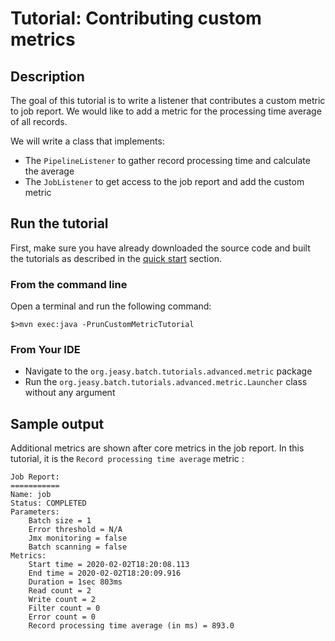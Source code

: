 # Tutorial: Contributing custom metrics

## Description

The goal of this tutorial is to write a listener that contributes a custom metric to job report.
We would like to add a metric for the processing time average of all records.

We will write a class that implements:

* The `PipelineListener` to gather record processing time and calculate the average
* The `JobListener` to get access to the job report and add the custom metric

## Run the tutorial

First, make sure you have already downloaded the source code and built the tutorials
as described in the [quick start](https://github.com/j-easy/easy-batch/tree/master/easy-batch-tutorials#quick-start) section.

### From the command line

Open a terminal and run the following command:

```
$>mvn exec:java -PrunCustomMetricTutorial
```

### From Your IDE

* Navigate to the `org.jeasy.batch.tutorials.advanced.metric` package
* Run the `org.jeasy.batch.tutorials.advanced.metric.Launcher` class without any argument

## Sample output

Additional metrics are shown after core metrics in the job report. In this tutorial, it is the `Record processing time average` metric :

```
Job Report:
===========
Name: job
Status: COMPLETED
Parameters:
	Batch size = 1
	Error threshold = N/A
	Jmx monitoring = false
	Batch scanning = false
Metrics:
	Start time = 2020-02-02T18:20:08.113
	End time = 2020-02-02T18:20:09.916
	Duration = 1sec 803ms
	Read count = 2
	Write count = 2
	Filter count = 0
	Error count = 0
	Record processing time average (in ms) = 893.0
```
